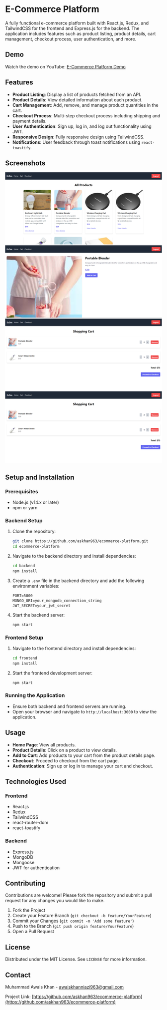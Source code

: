 
# E-Commerce Platform

A fully functional e-commerce platform built with React.js, Redux, and TailwindCSS for the frontend and Express.js for the backend. The application includes features such as product listing, product details, cart management, checkout process, user authentication, and more.
## Demo

Watch the demo on YouTube: [E-Commerce Platform Demo](https://www.youtube.com/watch?v=FNIzKc1O4-M)

## Features

- **Product Listing**: Display a list of products fetched from an API.
- **Product Details**: View detailed information about each product.
- **Cart Management**: Add, remove, and manage product quantities in the cart.
- **Checkout Process**: Multi-step checkout process including shipping and payment details.
- **User Authentication**: Sign up, log in, and log out functionality using JWT.
- **Responsive Design**: Fully responsive design using TailwindCSS.
- **Notifications**: User feedback through toast notifications using `react-toastify`.

## Screenshots

![Home](./screenshots/home.png)
![Product Details](./screenshots/details.png)
![Cart](./screenshots/cart.png)
![Checkout](./screenshots/checkout.png)

## Setup and Installation

### Prerequisites

- Node.js (v14.x or later)
- npm or yarn

### Backend Setup

1. Clone the repository:

   ```sh
   git clone https://github.com/askhan963/ecommerce-platform.git
   cd ecommerce-platform
   ```

2. Navigate to the backend directory and install dependencies:

   ```sh
   cd backend
   npm install
   ```

3. Create a `.env` file in the backend directory and add the following environment variables:

   ```env
   PORT=5000
   MONGO_URI=your_mongodb_connection_string
   JWT_SECRET=your_jwt_secret
   ```

4. Start the backend server:

   ```sh
   npm start
   ```

### Frontend Setup

1. Navigate to the frontend directory and install dependencies:

   ```sh
   cd frontend
   npm install
   ```

2. Start the frontend development server:

   ```sh
   npm start
   ```

### Running the Application

- Ensure both backend and frontend servers are running.
- Open your browser and navigate to `http://localhost:3000` to view the application.

## Usage

- **Home Page**: View all products.
- **Product Details**: Click on a product to view details.
- **Add to Cart**: Add products to your cart from the product details page.
- **Checkout**: Proceed to checkout from the cart page.
- **Authentication**: Sign up or log in to manage your cart and checkout.

## Technologies Used

### Frontend

- React.js
- Redux
- TailwindCSS
- react-router-dom
- react-toastify

### Backend

- Express.js
- MongoDB
- Mongoose
- JWT for authentication

## Contributing

Contributions are welcome! Please fork the repository and submit a pull request for any changes you would like to make.

1. Fork the Project
2. Create your Feature Branch (`git checkout -b feature/YourFeature`)
3. Commit your Changes (`git commit -m 'Add some feature'`)
4. Push to the Branch (`git push origin feature/YourFeature`)
5. Open a Pull Request

## License

Distributed under the MIT License. See `LICENSE` for more information.

## Contact

Muhammad Awais Khan - [awaiskhanniazi963@gmail.com](mailto:awaiskhanniazi963@gmail.com)

Project Link: [https://github.com/askhan963/ecommerce-platform](https://github.com/askhan963/ecommerce-platform)



